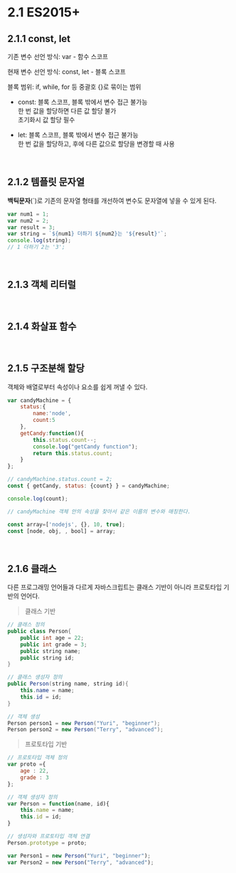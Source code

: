 
# 2.1 ES2015+ 

## 2.1.1 const, let 

기존 변수 선언 방식: var - 함수 스코프

현재 변수 선언 방식: const, let - 블록 스코프

블록 범위: if, while, for 등 중괄호 {}로 묶이는 범위

- const: 블록 스코프, 블록 밖에서 변수 접근 불가능<br> 한 번 값을 할당하면 다른 값 할당 불가 <br> 초기화시 값 할당 필수
  
- let: 블록 스코프, 블록 밖에서 변수 접근 불가능<br> 한 번 값을 할당하고, 후에 다른 값으로 할당을 변경할 때 사용

<br>

## 2.1.2 템플릿 문자열 

**백틱문자**(`)로 기존의 문자열 형태를 개선하여 변수도 문자열에 넣을 수 있게 된다.

```jsx
var num1 = 1;
var num2 = 2;
var result = 3;
var string = `${num1} 더하기 ${num2}는 '${result}'`;
console.log(string); 
// 1 더하기 2는 '3';
```
<br/>

## 2.1.3 객체 리터럴
<br>

## 2.1.4 화살표 함수
<br>

## 2.1.5 구조분해 할당

객체와 배열로부터 속성이나 요소를 쉽게 꺼낼 수 있다. 

```jsx
var candyMachine = {
    status:{
        name:'node',
        count:5
    },
    getCandy:function(){
        this.status.count--;
        console.log("getCandy function");
        return this.status.count;
    }
};

// candyMachine.status.count = 2;
const { getCandy, status: {count} } = candyMachine;

console.log(count);

// candyMachine 객체 안의 속성을 찾아서 같은 이름의 변수와 매칭한다. 
```

```jsx
const array=['nodejs', {}, 10, true];
const [node, obj, , bool] = array;
```

<br>

## 2.1.6 클래스

다른 프로그래밍 언어들과 다르게 자바스크립트는 클래스 기반이 아니라 프로토타입 기반의 언어다. 

> 클래스 기반

```java
// 클래스 정의 
public class Person{
    public int age = 22;
    public int grade = 3;
    public string name;
    public string id;
}

// 클래스 생성자 정의
public Person(string name, string id){
    this.name = name;
    this.id = id;
}

// 객체 생성
Person person1 = new Person("Yuri", "beginner");
Person person2 = new Person("Terry", "advanced");
```

> 프로토타입 기반

```jsx
// 프로토타입 객체 정의
var proto ={
    age : 22,
    grade : 3
};

// 객체 생성자 정의
var Person = function(name, id){
    this.name = name;
    this.id = id;
}

// 생성자와 프로토타입 객체 연결
Person.prototype = proto;

var Person1 = new Person("Yuri", "beginner");
var Person2 = new Person("Terry", "advanced");
```
